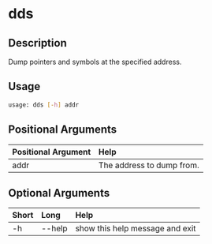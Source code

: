 <!-- THIS PART OF THIS FILE IS AUTOGENERATED. DO NOT MODIFY IT. See scripts/generate_docs.sh -->




# dds

## Description


Dump pointers and symbols at the specified address.
## Usage


```bash
usage: dds [-h] addr

```
## Positional Arguments

|Positional Argument|Help|
| :--- | :--- |
|addr|The address to dump from.|

## Optional Arguments

|Short|Long|Help|
| :--- | :--- | :--- |
|-h|--help|show this help message and exit|

<!-- END OF AUTOGENERATED PART. Do not modify this line or the line below, they mark the end of the auto-generated part of the file. If you want to extend the documentation in a way which cannot easily be done by adding to the command help description, write below the following line. -->
<!-- ------------\>8---- ----\>8---- ----\>8------------ -->
